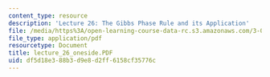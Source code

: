 ```yaml
---
content_type: resource
description: 'Lecture 26: The Gibbs Phase Rule and its Application'
file: /media/https%3A/open-learning-course-data-rc.s3.amazonaws.com/3-00-thermodynamics-of-materials-fall-2002/df5d18e388b3d9e8d2ff6158cf35776c_lecture_26_oneside.PDF
file_type: application/pdf
resourcetype: Document
title: lecture_26_oneside.PDF
uid: df5d18e3-88b3-d9e8-d2ff-6158cf35776c
---
```

